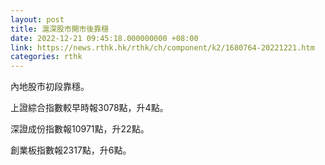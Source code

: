 ```yaml
---
layout: post
title: 滬深股市開市後靠穩
date: 2022-12-21 09:45:18.000000000 +08:00
link: https://news.rthk.hk/rthk/ch/component/k2/1680764-20221221.htm
categories: rthk
---
```


內地股市初段靠穩。

上證綜合指數較早時報3078點，升4點。

深證成份指數報10971點，升22點。

創業板指數報2317點，升6點。
